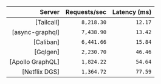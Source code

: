<!-- PERFORMANCE_RESULTS_START -->

| Server | Requests/sec | Latency (ms) |
|--------:|--------------:|--------------:|
| [Tailcall] | `8,218.30` | `12.17` |
| [async-graphql] | `7,438.90` | `13.42` |
| [Caliban] | `6,441.66` | `15.84` |
| [Gqlgen] | `2,230.70` | `46.46` |
| [Apollo GraphQL] | `1,824.22` | `54.64` |
| [Netflix DGS] | `1,364.72` | `77.59` |

<!-- PERFORMANCE_RESULTS_END -->
